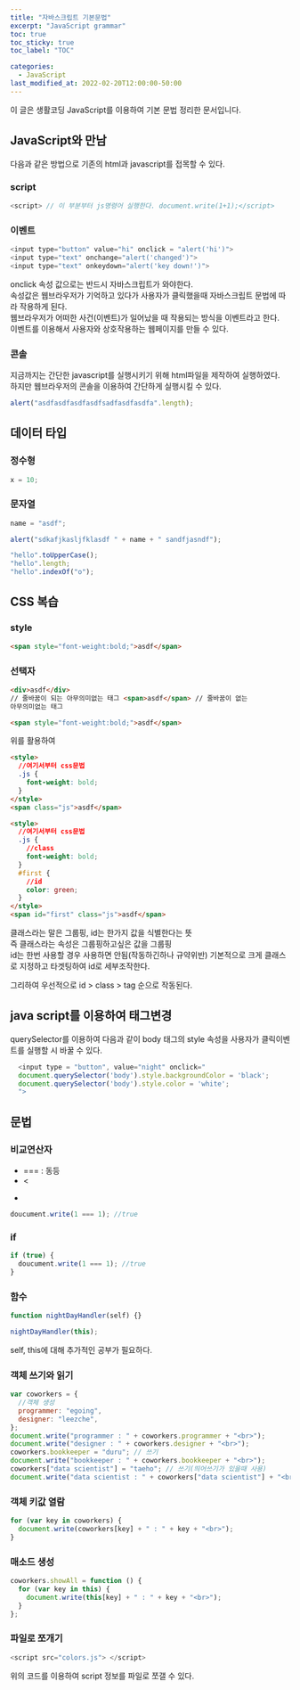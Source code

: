 ```yaml
---
title: "자바스크립트 기본문법"
excerpt: "JavaScript grammar"
toc: true
toc_sticky: true
toc_label: "TOC"

categories:
  - JavaScript
last_modified_at: 2022-02-20T12:00:00-50:00
---
```


이 글은 생활코딩 JavaScript를 이용하여 기본 문법 정리한 문서입니다.

## JavaScript와 만남

다음과 같은 방법으로 기존의 html과 javascript를 접목할 수 있다.

### script

```javascript
<script> // 이 부분부터 js명령어 실행한다. document.write(1+1);</script>
```

### 이벤트

```javascript
<input type="button" value="hi" onclick = "alert('hi')">
<input type="text" onchange="alert('changed')">
<input type="text" onkeydown="alert('key down!')">
```

onclick 속성 값으로는 반드시 자바스크립트가 와야한다.  
속성값은 웹브라우저가 기억하고 있다가 사용자가 클릭했을때 자바스크립트 문법에 따라 작용하게 된다.  
웹브라우저가 어떠한 사건(이벤트)가 일어났을 때 작용되는 방식을 이벤트라고 한다.  
이벤트를 이용해서 사용자와 상호작용하는 웹페이지를 만들 수 있다.

### 콘솔

지금까지는 간단한 javascript를 실행시키기 위해 html파일을 제작하여 실행하였다.  
하지만 웹브라우저의 콘솔을 이용하여 간단하게 실행시킬 수 있다.

```javascript
alert("asdfasdfasdfasdfsadfasdfasdfa".length);
```

## 데이터 타입

### 정수형

```javascript
x = 10;
```

### 문자열

```javascript
name = "asdf";

alert("sdkafjkasljfklasdf " + name + " sandfjasndf");

"hello".toUpperCase();
"hello".length;
"hello".indexOf("o");
```

## CSS 복습

### style

```html
<span style="font-weight:bold;">asdf</span>
```

### 선택자

```html
<div>asdf</div>
// 줄바꿈이 되는 아무의미없는 태그 <span>asdf</span> // 줄바꿈이 없는
아무의미없는 태그

<span style="font-weight:bold;">asdf</span>
```

위를 활용하여

```html
<style>
  //여기서부터 css문법
  .js {
    font-weight: bold;
  }
</style>
<span class="js">asdf</span>
```

```html
<style>
  //여기서부터 css문법
  .js {
    //class
    font-weight: bold;
  }
  #first {
    //id
    color: green;
  }
</style>
<span id="first" class="js">asdf</span>
```

클래스라는 말은 그룹핑, id는 한가지 값을 식별한다는 뜻  
즉 클래스라는 속성은 그룹핑하고싶은 값을 그룹핑  
id는 한번 사용할 경우 사용하면 안됨(작동하긴하나 규약위반)
기본적으로 크게 클래스로 지정하고 타겟팅하여 id로 세부조작한다.

그리하여 우선적으로 id > class > tag 순으로 작동된다.

## java script를 이용하여 태그변경

querySelector를 이용하여 다음과 같이 body 태그의 style 속성을 사용자가 클릭이벤트를 실행할 시 바꿀 수 있다.

```javascript
  <input type = "button", value="night" onclick="
  document.querySelector('body').style.backgroundColor = 'black';
  document.querySelector('body').style.color = 'white';
  ">
```

## 문법

### 비교연산자

- === : 동등
- <
- >

```javascript
doucument.write(1 === 1); //true
```

### if

```javascript
if (true) {
  doucument.write(1 === 1); //true
}
```

### 함수

```javascript
function nightDayHandler(self) {}

nightDayHandler(this);
```

self, this에 대해 추가적인 공부가 필요하다.

### 객체 쓰기와 읽기

```javascript
var coworkers = {
  //객체 생성
  programmer: "egoing",
  designer: "leezche",
};
document.write("programmer : " + coworkers.programmer + "<br>");
document.write("designer : " + coworkers.designer + "<br>");
coworkers.bookkeeper = "duru"; // 쓰기
document.write("bookkeeper : " + coworkers.bookkeeper + "<br>");
coworkers["data scientist"] = "taeho"; // 쓰기(띄어쓰기가 있을때 사용)
document.write("data scientist : " + coworkers["data scientist"] + "<br>");
```

### 객체 키값 열람

```javascript
for (var key in coworkers) {
  document.write(coworkers[key] + " : " + key + "<br>");
}
```

### 매소드 생성

```javascript
coworkers.showAll = function () {
  for (var key in this) {
    document.write(this[key] + " : " + key + "<br>");
  }
};
```

### 파일로 쪼개기

```javascript
<script src="colors.js"> </script>
```

위의 코드를 이용하여 script 정보를 파일로 쪼갤 수 있다.
